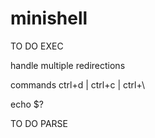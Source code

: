 # minishell


TO DO EXEC

handle multiple redirections

commands ctrl+d | ctrl+c | ctrl+\

echo $?

TO DO PARSE
